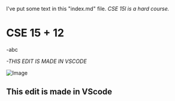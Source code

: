 I've put some text in this "index.md" file.
*CSE 15l is a hard course.*

# CSE 15 + 12
-abc

*-THIS EDIT IS MADE IN VSCODE*

![Image](https://upload.wikimedia.org/wikipedia/commons/thumb/d/d7/Desktop_computer_clipart_-_Yellow_theme.svg/2560px-Desktop_computer_clipart_-_Yellow_theme.svg.png)

## This edit is made in VScode

